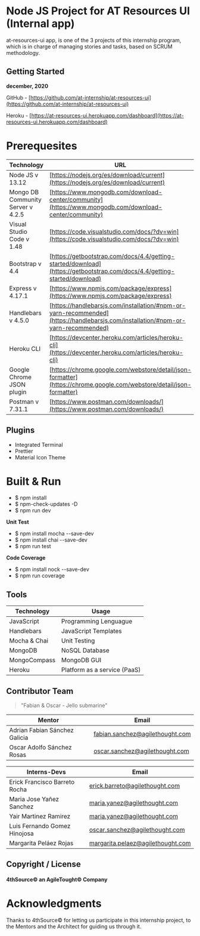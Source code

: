 # Node JS Project for AT Resources UI (Internal app)

at-resources-ui app, is one of the 3 projects of this internship program, which is in charge of managing stories and tasks, based on SCRUM methodology.

## Getting Started

<b>december, 2020</b>

GitHub - [https://github.com/at-internship/at-resources-ui](https://github.com/at-internship/at-resources-ui)

Heroku - [https://at-resources-ui.herokuapp.com/dashboard](https://at-resources-ui.herokuapp.com/dashboard)

# Prerequesites
| Technology| URL |
| --- | --- |
| Node JS v 13.12 | [https://nodejs.org/es/download/current](https://nodejs.org/es/download/current) |
| Mongo DB Community Server v 4.2.5 | [https://www.mongodb.com/download-center/community](https://www.mongodb.com/download-center/community) |
| Visual Studio Code v 1.48 | [https://code.visualstudio.com/docs/?dv=win](https://code.visualstudio.com/docs/?dv=win) |
| Bootstrap v 4.4 | [https://getbootstrap.com/docs/4.4/getting-started/download](https://getbootstrap.com/docs/4.4/getting-started/download) |
| Express v 4.17.1 | [https://www.npmjs.com/package/express](https://www.npmjs.com/package/express) |
| Handlebars v 4.5.0 | [https://handlebarsjs.com/installation/#npm-or-yarn-recommended](https://handlebarsjs.com/installation/#npm-or-yarn-recommended) |
| Heroku CLI | [https://devcenter.heroku.com/articles/heroku-cli](https://devcenter.heroku.com/articles/heroku-cli) |
| Google Chrome JSON plugin | [https://chrome.google.com/webstore/detail/json-formatter](https://chrome.google.com/webstore/detail/json-formatter) |
| Postman v 7.31.1 | [https://www.postman.com/downloads/](https://www.postman.com/downloads/) |

## Plugins

- Integrated Terminal 
- Prettier 
- Material Icon Theme 

# Built & Run
- $ npm install
- $ npm-check-updates -D
- $ npm run dev

**Unit Test**
- $ npm install mocha --save-dev
- $ npm install chai --save-dev
- $ npm run test

**Code Coverage**
- $ npm install nock --save-dev
- $ npm run coverage

## Tools

| Technology| Usage |
| --- | --- |
| JavaScript | Programming Lenguague |
| Handlebars | JavaScript Templates |
| Mocha & Chai | Unit Testing |
| MongoDB | NoSQL Database |
| MongoCompass | MongoDB GUI |
| Heroku | Platform as a service (PaaS) |

## Contributor Team

> "Fabian & Oscar - Jello submarine"

| Mentor | Email |
| --- | --- |
| Adrian Fabian Sánchez Galicia | fabian.sanchez@agilethought.com |
| Oscar Adolfo Sánchez Rosas | oscar.sanchez@agilethought.com |

| Interns-Devs | Email |
| --- | --- |
| Erick Francisco Barreto Rocha |  erick.barreto@agilethought.com |
| Maria Jose Yañez Sanchez | maria.yanez@agilethought.com |
| Yair Martinez Ramirez | maria.yanez@agilethought.com |
| Luis Fernando Gomez Hinojosa | oscar.sanchez@agilethought.com |
| Margarita Peláez Rojas | margarita.pelaez@agilethought.com |

## Copyright / License

#### 4thSource© an AgileTought© Company


# Acknowledgments
Thanks to 4thSource© for letting us participate in this internship project, to the Mentors and the Architect for guiding us through it.
